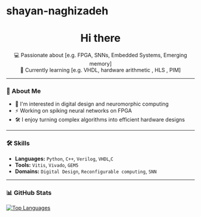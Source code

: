 # shayan-naghizadeh
<h1 align="center">Hi there </h1>

<p align="center">
💻 Passionate about [e.g. FPGA, SNNs, Embedded Systems, Emerging memory] <br>
🌱 Currently learning [e.g. VHDL, hardware arithmetic , HLS , PIM] <br>
</p>

---

### 🧠 About Me

- 🔬 I'm interested in digital design and neuromorphic computing
- ⚡ Working on spiking neural networks on FPGA 
- 🛠 I enjoy turning complex algorithms into efficient hardware designs

---

### 🛠️ Skills

- **Languages:** `Python`, `C++`, `Verilog`, `VHDL`,`C`
- **Tools:** `Vitis`, `Vivado`, `GEM5`
- **Domains:** `Digital Design`, `Reconfigurable computing`, `SNN`
  



---

### 📊 GitHub Stats

<p align="center">


[![Top Languages](https://github-readme-stats.vercel.app/api/top-langs/?username=shayan-naghizadeh&layout=compact)](https://github.com/shayan-naghizadeh)


</p>
